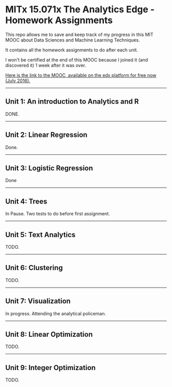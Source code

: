 MITx 15.071x The Analytics Edge - Homework Assignments
====


This repo allows me to save and keep track of my progress in this MIT MOOC about Data Sciences and Machine Learning Techniques.

It contains all the homework assignments to do after each unit.

I won't be certified at the end of this MOOC because I joined it (and discovered it) 1 week after it was over.

[Here is the link to the MOOC, available on the edx platform for free now (July 2016).](https://courses.edx.org/courses/course-v1:MITx+15.071x_3+1T2016/ "Link to the MOOC")

-----
## Unit 1: An introduction to Analytics and R

DONE.

-----
## Unit 2: Linear Regression

Done.

------
## Unit 3: Logistic Regression
Done

------
## Unit 4: Trees

In Pause.
Two tests to do before first assignment.

-----
## Unit 5: Text Analytics

TODO.

-----
## Unit 6: Clustering

TODO.

-----
## Unit 7: Visualization

In progress.
Attending the analytical policeman.

-----
## Unit 8: Linear Optimization

TODO.

-----
## Unit 9: Integer Optimization

TODO.
